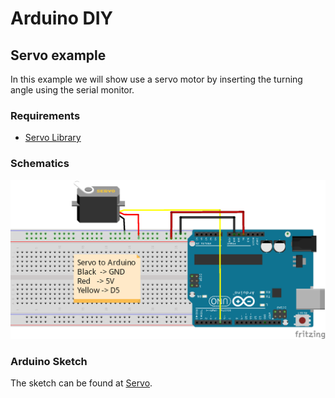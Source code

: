 # Arduino DIY

## Servo example

In this example we will show use a servo motor by inserting the turning angle using the serial monitor.

### Requirements
- [Servo Library](https://github.com/arduino-libraries/Servo)

### Schematics

![Servo Schematic](https://github.com/Naff16/Arduino_DIY/blob/master/DIY/Servo_DIY/Schematic_Servo_motor_DIY.png)

### Arduino Sketch

The sketch can be found at [Servo](https://github.com/Naff16/Arduino_DIY/blob/master/DIY/Servo_DIY/Servo_DIY.ino).